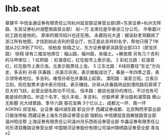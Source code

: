 # lhb.seat

章建平      中信金通证券有限责任公司杭州延安路证券营业部(原<东吴证券>杭州文晖路、东吴证券杭州湖墅南路营业部）
赵一万      主席位是华泰浙江分公司，
            华泰嘉兴纺工路也是他的。
            原来的银河绍兴也还在用。
            永嘉阳光大道：据说赵老哥翻阅了浙江所有地图，才找到如此吉利的营业厅，也正是此吉祥的名字，帮他只用了1年就从2亿冲到了10亿。
徐柏良      徐翔之父，东方证券肇家浜路营业部333（原宝庆路）
徐翔        徐有三福宝地席位：福山路，福州路，来福士。+解放南
            另有几个吉利的马甲席位；
            1 虹桥路  ：虹谐音红，红在股市上表示涨。
            2 彩虹北路：虹谐音红，红在股市上表示涨。北表示股票往上涨。
            3 江东北路：K线将要往“东北”方向走，多吉利
孙哥        庆春路：庆表示庆祝，表示做股成功了。春是一年四季之首，表示领导者地位。多吉利。难怪孙哥在庆春路上起家。
            溧阳路：谐音立阳，立表示立刻，阳在股票术语中表示阳线，表示赚钱。孙哥从庆春路转战到溧阳路后获得了巨大的飞跃，此营业部名称功不可没。
            恒丰路：据说也是孙的席位，不过也有可能是徐的席位。听这个名字，恒久丰收，多吉利。
炒股养家    茅台路和浦雪路
佛山无影脚  光大绿景路、季华六路
葵花宝典    3个亿以上，成都北一环、南一环
ASKING      邱宝裕，业证券 福州湖东路
职业炒手    西藏证券成都、北京陶然亭营业部
只做涨停板  西藏证券上海东方路证券营业部
瑞鹤仙      中信建投宜昌解放路营业部
温州短庄帮  上海证券有限责任公司温州月乐西街证券营业部
            华鑫证券有限责任公司乐清双雁路证券营业部 
            中国银河证券股份有限公司温州锦绣路证券营业部
            青岛x2

